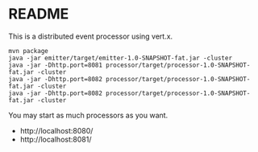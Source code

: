 README
======

This is a distributed event processor using vert.x.

```
mvn package
java -jar emitter/target/emitter-1.0-SNAPSHOT-fat.jar -cluster
java -jar -Dhttp.port=8081 processor/target/processor-1.0-SNAPSHOT-fat.jar -cluster
java -jar -Dhttp.port=8082 processor/target/processor-1.0-SNAPSHOT-fat.jar -cluster
java -jar -Dhttp.port=8082 processor/target/processor-1.0-SNAPSHOT-fat.jar -cluster
```

You may start as much processors as you want.

* http://localhost:8080/
* http://localhost:8081/